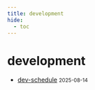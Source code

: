 ```yaml
---
title: development
hide:
  - toc
---
```


# development

- [dev-schedule](../dev-schedule/)
  <small>2025-08-14</small>

